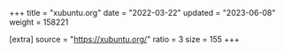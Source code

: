 +++
title = "xubuntu.org"
date = "2022-03-22"
updated = "2023-06-08"
weight = 158221

[extra]
source = "https://xubuntu.org/"
ratio = 3
size = 155
+++
